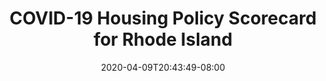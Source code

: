 ---
title: "COVID-19 Housing Policy Scorecard for Rhode Island"
date: 2020-04-09T20:43:49-08:00
layout: single
type: covid-policy-rankings
state_abbrev: ri # use state abbreviation.
state_title: Rhode Island
photoCredit:
hasSubnav: true
fbImage: /images/assets/covid-eviction-policies-social.jpg
twImage: /images/assets/covid-eviction-policies-social.jpg
socialDescription: COVID-19 Housing Policy Scorecard for Rhode Island
description: See how Rhode Island ranks in our nationwide scorecard of housing policies in response to COVID-19.
url: /covid-policy-scorecard/ri
aliases:
    - /covid-policy-scorecard/ri
    - /covid-policy-scorecard/rhode-island
    - /es/covid-policy-scorecard/ri
    - /es/covid-policy-scorecard/rhode-island
---